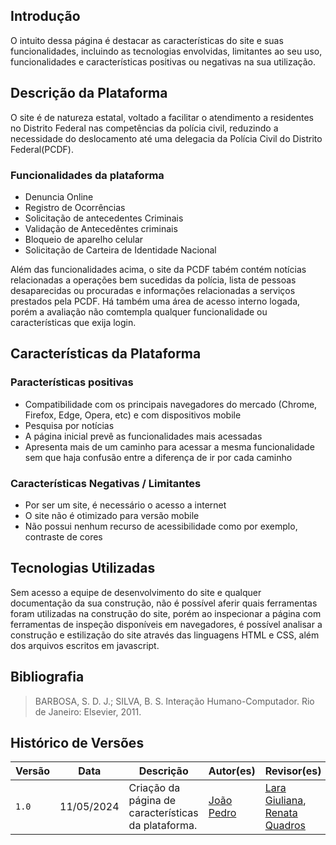 ## Introdução

O intuito dessa página é destacar as características do site e suas funcionalidades, incluindo as tecnologias envolvidas, limitantes ao seu uso, funcionalidades e características positivas ou negativas na sua utilização.

## Descrição da Plataforma
O site é de natureza estatal, voltado a facilitar o atendimento a residentes no Distrito Federal nas competências da polícia civil, reduzindo a necessidade do deslocamento até uma delegacia da Polícia Civil do Distrito Federal(PCDF).
### Funcionalidades da plataforma
* Denuncia Online
* Registro de Ocorrências
* Solicitação de antecedentes Criminais
* Validação de Antecedêntes criminais
* Bloqueio de aparelho celular
* Solicitação de Carteira de Identidade Nacional

Além das funcionalidades acima, o site da PCDF tabém contém notícias relacionadas a operações bem sucedidas da polícia, lista de pessoas desaparecidas ou procuradas e informações relacionadas a serviços prestados pela PCDF. Há também uma área de acesso interno logada, porém a avaliação não comtempla qualquer funcionalidade ou características que exija login.

## Características da Plataforma
### Paracterísticas positivas
* Compatibilidade com os principais navegadores do mercado (Chrome, Firefox, Edge, Opera, etc) e com dispositivos mobile
* Pesquisa por notícias
* A página inicial prevê as funcionalidades mais acessadas 
* Apresenta mais de um caminho para acessar a mesma funcionalidade sem que haja confusão entre a diferença de ir por cada caminho 


### Características Negativas / Limitantes

* Por ser um site, é necessário o acesso a internet
* O site não é otimizado para versão mobile 
* Não possui nenhum recurso de acessibilidade como por exemplo, contraste de cores

## Tecnologias Utilizadas
Sem acesso a equipe de desenvolvimento do site e qualquer documentação da sua construção, não é possível aferir quais ferramentas foram utilizadas na construção do site, porém ao inspecionar a página com ferramentas de inspeção disponíveis em navegadores, é possível analisar a construção e estilização do site através das linguagens HTML e CSS, além dos arquivos escritos em javascript.

## Bibliografia

> BARBOSA, S. D. J.; SILVA, B. S. Interação Humano-Computador. Rio de Janeiro: Elsevier, 2011.

## Histórico de Versões

| Versão | Data       | Descrição                         | Autor(es)                                                                                   | Revisor(es)                                                                                         |
| ------ | ---------- | --------------------------------- | ------------------------------------------------------------------------------------------- | --------------------------------------------------------------------------------------------------- |
| `1.0`  | 11/05/2024 | Criação da página de características da plataforma. | [João Pedro](https://github.com/JoaoODragonborn)| [Lara Giuliana](https://github.com/gravelylara), [Renata Quadros](https://github.com/Renatinha28) 